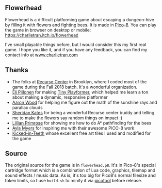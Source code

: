 Flowerhead
----------
Flowerhead is a difficult platforming game about escaping a dungeon-hive by
filling it with flowers and fighting bees. It is made in [Pico-8][1]. You
can play the game in browser on desktop or mobile:
https://charlietran.itch.io/flowerhead

[1]: https://www.lexaloffle.com/pico-8.php

I've small playable things before, but I would consider this my first real game.
I hope you like it, and if you have any feedback, you can find my contact info
at www.charlietran.com

Thanks
------
* The folks at [Recurse Center](https://www.recurse.com/) in Brooklyn, where I 
  coded most of the game during the Fall 2018 batch. It's a wonderful organization.
* [Eli Piilonen](https://twitter.com/2darray) for making [Tiny
  Playformer](https://2darray.itch.io/tinyplatformer), which helped me learn a
  ton about making a dynamic, responsive platformer
* [Aaron Wood](https://github.com/itscomputers) for helping me figure out the
  math of the sunshine rays and parallax clouds
* [Sheridan Kates](https://github.com/sheridanvk) for being a wonderful Recurse
  center buddy and telling me to make the flowers say random things on impact :)
* [Lillian Primrose](https://twitter.com/id_load_error) for showing me how to do
  A\* pathfinding for the bees
* [Ayla Myers](https://brid.gs) for inspiring me with their awesome PICO-8 work 
* [Kicked-in-Teeth](https://kicked-in-teeth.itch.io/pico-8-tiles) whose
  excellent free art tiles I used and modified for the game

Source
------
The original source for the game is in `flowerhead.p8`. It's in Pico-8's special
cartridge format which is a combination of Lua code, graphics, tilemap and sound
effects / music data. As is, it's too big for Pico8's normal filesize and token
limits, so I use `build.sh` to minify it via
[picotool](https://github.com/dansanderson/picotool) before release.

